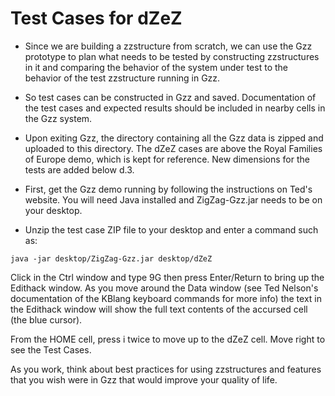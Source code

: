 # Test Cases for dZeZ
- Since we are building a zzstructure from scratch, we can use the Gzz prototype to plan what needs to be tested by constructing zzstructures in it and comparing the behavior of the system under test to the behavior of the test zzstructure running in Gzz.

- So test cases can be constructed in Gzz and saved.  Documentation of the test cases and expected results should be included in nearby cells in the Gzz system.

- Upon exiting Gzz, the directory containing all the Gzz data is zipped and uploaded to this directory.  The dZeZ cases are above the Royal Families of Europe demo, which is kept for reference.  New dimensions for the tests are added below d.3.  

- First, get the Gzz demo running by following the instructions on Ted's website.  You will need Java installed and ZigZag-Gzz.jar needs to be on your desktop.

- Unzip the test case ZIP file to your desktop and enter a command such as:

```
java -jar desktop/ZigZag-Gzz.jar desktop/dZeZ
```

Click in the Ctrl window and type 9G then press Enter/Return to bring up the Edithack window.  As you move around the Data window (see Ted Nelson's documentation of the KBlang keyboard commands for more info) the text in the Edithack window will show the full text contents of the accursed cell (the blue cursor).

From the HOME cell, press i twice to move up to the dZeZ cell.  Move right to see the Test Cases.

As you work, think about best practices for using zzstructures and features that you wish were in Gzz that would improve your quality of life.

